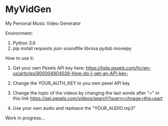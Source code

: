 # MyVidGen
My Personal Music Video Generator


Environment:
1. Python 3.6
2. pip install requests json soundfile librosa pydub moviepy

How to use it:

1. Get your own Pexels API key here:
https://help.pexels.com/hc/en-us/articles/900004904026-How-do-I-get-an-API-key-
  
2. Change the YOUR_AUTH_KEY  to you own pexel API key

3. Change the topic of the videos by changing the last words after "=" in this link
https://api.pexels.com/videos/search?query=chnage+this+part

4. Use your own audio and repleace the "YOUR_AUDIO.mp3"

Work in progress...
